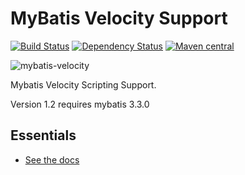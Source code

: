 MyBatis Velocity Support
========================

[![Build Status](https://travis-ci.org/mybatis/velocity-scripting.svg?branch=master)](https://travis-ci.org/mybatis/velocity-scripting)
[![Dependency Status](https://www.versioneye.com/user/projects/560f3b3b5a262f001a000a20/badge.svg?style=flat)](https://www.versioneye.com/user/projects/560f3b3b5a262f001a000a20)
[![Maven central](https://maven-badges.herokuapp.com/maven-central/org.mybatis.scripting/mybatis-velocity/badge.svg)](https://maven-badges.herokuapp.com/maven-central/org.mybatis.scripting/mybatis-velocity)

![mybatis-velocity](http://mybatis.github.io/images/mybatis-logo.png)

Mybatis Velocity Scripting Support.

Version 1.2 requires mybatis 3.3.0

Essentials
----------

* [See the docs](http://mybatis.github.io/velocity-scripting/)